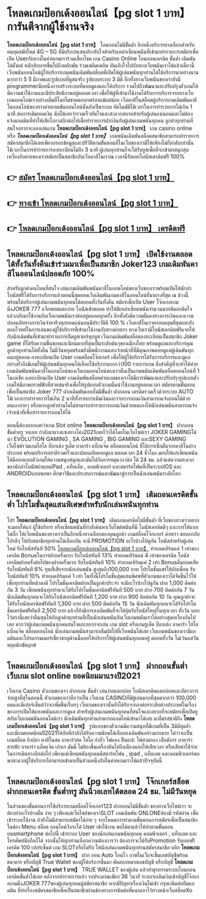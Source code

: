 # โหลดเกมป๊อกเด้งออนไลน์【pg slot 1 บาท】  การันตีจากผู้ใช้งานจริง

**โหลดเกมป๊อกเด้งออนไลน์【pg slot 1 บาท】** โอนถอนไม่มีขั้นต่ำ  อีกหนึ่งบริการทางเลือกสำหรับคนยุคสมัยใหม่ 4G – 5G ที่มีบริการแสนประทับใจสำหรับเหล่าเซียนพนันที่เข้ามาทำรายการสมัครเพื่อเปิด Userกับทางในค่ายเกมเราร่วมเสี่ยงโชค เกม Casino Online โอนถอนเครดิต ขั้นต่ำ เดิมพันได้ตั้งแต่ หลักสิบบาทขึ้นไปถึงหลักพัน ร่วมเพลิดเพลิน บันเทิงใจไปกับทางเว็บพนันเราได้แล้วเดี๋ยวนี้เว็บพนันออนไลน์ผู้ให้บริการเกมพนันเดิมพันสล็อตที่เปิดให้ผู้เล่นพนันทุกท่านได้ใช้บริการมาอย่างนานมากกว่า 5 ปี มีภาพและรูปแบบที่ดูสมจริง รูปแบบระบบ 3 มิติ
อีกทั้งทางเว็บพนันของเรายังมี  programmerมือหนึ่งการสร้างระบบที่คอยดูแลและให้บริการ  รวมไปถึงพัฒนาและปรับปรุงตัวเกมให้มีความน่าใช้งานและมีประสิทธิภาพอยู่ตลอดเวลา เพื่อให้ผู้ที่เข้ามาใช้งานได้รับการบริการจากทางเว็บเกมออนไลน์เราอย่างเต็มที่โดยไม่ขาดตกบกพร่องแม้แต่น้อย เว็บคาสิโนสล็อตผู้บริการเกมเดิมพันคาสิโนออนไลน์ของทางค่ายเกมพันออนไลน์นั้นยังเป็นระบบ อัตโนมัติใช้เวลาในการทำรายการไม่เกิน 1 นาที ต่อการเติมยอดเงิน นับได้เลยว่ารวดเร็วทันใจและสะดวกสบายสำหรับผู้เล่นแน่นอนและไม่ต้องแจ้งแอดมินที่ทำให้เสียโอกาสอีกต่อไปเมื่อทำรายการฝากงินกับผู้เล่นเกมพนันทุกคน
ลูกค้าทุกท่านที่สนใจอยากจะลองเล่นเกม **โหลดเกมป๊อกเด้งออนไลน์【pg slot 1 บาท】** เกม casino online หรือ ***โหลดเกมป๊อกเด้งออนไลน์【pg slot 1 บาท】*** เกมพนันเดิมพันสล็อตสมาชิกสามารถทำรายการสมัครสมาชิกได้เลยเพียงกรอกข้อมูลและปรัวัติตามขั้นตอนที่ในเว็บของเรามีให้เพียงไม่กี่ลำดับเท่านั้น ใช้เวลาในการทำรายการลงทะเบียนไม่ถึง 3 นาที ผู้เล่นทุกท่านก็จะได้รับยูสเพื่อที่จะเข้ามาสนุกสุดเหวี่ยงกับค่ายของเราสมัครเป็นสมาชิกกับเว็บคาสิโนเราณ เวลานี้รับเลยโบนัสเครดิตฟรี 100%

## 👉 [สมัคร โหลดเกมป๊อกเด้งออนไลน์【pg slot 1 บาท】](https://archa888.com/)
## 👉 [ทางเข้า โหลดเกมป๊อกเด้งออนไลน์【pg slot 1 บาท】](https://archa888.com/)
## 👉 [โหลดเกมป๊อกเด้งออนไลน์【pg slot 1 บาท】 เครดิตฟรี](https://archa888.com/)

## โหลดเกมป๊อกเด้งออนไลน์【pg slot 1 บาท】 เปิดใช้งานตลอด ได้ทั้งวันทั้งคืนเข้าร่วมมาเพื่อเป็นสมาชิก Joker123 เกมเดิมพันคาสิโนออนไลน์ปลอดภัย 100%

สำหรับลูกค้าคนไหนที่สนใจ เล่นเกมเดิมพันพนันคาสิโนออนไลน์ของเว็บของเราพร้อมเปิดให้นักล่าโบนัสฟรีได้รับการบริการแล้วตอนนี้สุดยอดเว็บเดิมพันเกมคาสิโนออนไลน์ที่มาแรงที่สุด ณ ช่วงนี้ พร้อมให้บริการผู้เล่นเกมพนันทุกคนได้ตลอดทั้งวันทั้งคืน สมัครเพื่อเปิด User โจ๊กเกอเกมมิ่งJOKER 777 แจ็กพอตแตกง่าย โบนัสเข้าตลอด ทำให้มีเหล่าเซียนพนันจำนวนมากติดอกติดใจแล้วกลับมาใช้งานกับเว็บเกมพนันเราต่ออยู่ตลอดทุกครั้ง อีกทั้งยังมีความมั่นคงทางการเงินและความปลอดภัยทางการเงินจ่ายจริงทุกยอดแน่นอนมีประวัติดี 100 % เว็บคาสิโนเราครอบคลุมที่สุดและยังตอบโจทย์ในการเล่นของผู้ใช้บริการที่เข้ามาใช้งานกับทางค่ายเรา
ทางเว็บเรามีโบนัสเครดิตฟรีแจกให้กับนักเดิมพันที่เข้ามาทำรายการเปิดยูสเซอร์ทุกยูส เว็บเกมเดิมพันสล็อตลงทะเบียนเป็นสมาชิก Joker game ที่ได้รับความชื่นชอบและนิยมมากที่สุดเป็นระดับต้นๆของเมืองไทย พร้อมดูแลและบริการคุณลูกค้าทุกท่านได้ทั้งคืน ไม่มีวันหยุดพร้อมยังมีพนักงานและเจ้าหน้าที่ที่มีคุณภาพคอยดูแลผู้เดิมพันทุกคนอยู่ตลอด ลงทะเบียนเปิด User เกมสล็อตโจ๊กเกอร์ เพื่อให้ผู้ใช้บริการได้รับการบริการและดูแลอย่างทั่วถึงมีเกมให้ผู้เล่นพนันทุกคนได้เลือกใช้บริการมากกว่า100 รายการเกม
สิ่งสำคัญที่จะทำให้ค่ายเกมเดิมพันพนันคาสิโนออนไลน์ของเว็บเกมออนไลน์ของเรานั้นเป็นเกมพนันเดิมพันสล็อตออนไลน์ที่ 1 ในเอเชีย ลงทะเบียนเปิด User  เกมเดิมพันสล็อตค่ายเกมของเราได้มีการพัฒนาและปรับปรุงรูปแบบตัวเกมให้มีภาพกราฟฟิกที่สวยสมจริงเพื่อให้รูปแบบตัวเกมนั้นน่าใช้งานอยู่ตลอดเวลา สมัครตามขั้นตอนเพื่อเป็นสมาชิก Joker 777 ฝากเดิมพันแบบไม่มีขั้นต่ำ ฝากถอน เครดิตรวดเร็วด้วยระบบ AUTO ใช้เวลาการทำรายการไม่เกิน 2 นาทีทั้งรายการเติมเงินและรายการถอนเงินสามารถแจ้งถอนได้ด้วยตนเองง่ายๆ หรือหากลูกค้าท่านใดไม่สามารถทำรายการถอนเงินด้วยตนเองได้นักเล่นพนันสามารถแจ้งเจ้าหน้าที่เพื่อทำรายการถอนให้ได้

ตอนนี้ต้องบอกเลยว่าเกม Slot online **โหลดเกมป๊อกเด้งออนไลน์【pg slot 1 บาท】** ฝากถอน ขั้นต่ำทรู วอเลท กำลังมาแรงแซงทางโค้ง2021เลยก็ว่าได้โดยในเว็บไซต์เรา JOKER GAMINGได้นำ EVOLUTION GAMING , SA GAMING , BIG GAMING และSEXY GAMING เว็บไซต์รวมเกมไฮโล ป๊อกเด้ง รูเล็ต บาคาร่า แบ็กแจ๊ค สล็อตออนไลน์ ที่ได้การเชื่อมั่นจากคาสิโนต่างประเทศ พร้อมบริการอย่าดีรวดเร็วและปลอดภัยคอยดูแล ตลอดเวลา 24 ชั่วโมง มอบให้แก่เซียนพนัน ได้มีออกแบบตัวเกมให้ความสนุกสนุกและมันไปกับการหมุนวงวล้อ ได้ 24 ชม. แล้วแต่ความสะดวกของนักล่าโบนัสผ่านบนiPad , แท็บเล็ต , คอมพิวเตอร์ และสมาร์ทโฟนที่เป็นระบบIOS และ ANDROIDแบบพกพา ศึกษาวิธีและประสบการณ์และพัฒนาสู่การเป็นนักเล่นพนันระดับโลก

## โหลดเกมป๊อกเด้งออนไลน์【pg slot 1 บาท】 เติมถอนเครดิตขั้นต่ำ โปรโมชั่นสุดแสนพิเศษสำหรับนักเล่นพนันทุกท่าน

โปร **โหลดเกมป๊อกเด้งออนไลน์【pg slot 1 บาท】** เติมถอนเครดิตไม่มีขั้นต่ำ ที่เว็บของทางเราอยากจะมอบให้แก่  ผู้ใช้บริการ หรือเซียนพนันที่กำลังค้นหาเว็บไซต์พนันที่มี โบนัสเครดิตดีๆ และการให้แบบไม่กั๊ก ให้เว็บพนันของทางเราเป็นอีกหนึ่งทางเลือกของคุณลูกค้า เกมสล็อตโจ๊กเกอร์ ค่ายเรา ขอบอกกับโปรดีๆ ให้กับสมาชิกทุกท่านได้เลือกกัน จะมี PROMOTION อะไรบ้างไปดูกัน
โบนัสสำหรับผู้เล่นใหม่ รับโบนัสทันที 50% [โหลดเกมป๊อกเด้งออนไลน์【pg slot 1 บาท】](https://archa888.com/) ทำยอดเทิร์นแค่ 1 เท่าของเครดิต
Bonusในการฝากครั้งแรก รับโบนัสทันที 13% ทำยอดเทิร์นแค่ 4 เท่าของเครดิต
โบนัสเครดิตฝากครั้งต่อไปของฝากครั้งแรก รับโบนัสทันที 10% ทำยอดเทิร์นแค่ 2 เท่า
Bonusคืนยอดเสีย รับโบนัสทันที 6% ทุนที่เสียจากนักเล่นพนัน สูงสุดถึง100,000 บาท
โปรโมชั่นแชร์ให้กับเพื่อน รับโบนัสทันที 10% ทำยอดเทิร์นแค่ 1 เท่า
ในทั้งนี้โปรโมชั่นสุดแสนพิศษที่ตัวเกมของเราได้จัดขึ้นไว้ให้เพื่อทุกท่านที่หน้าตาดี โปรโมชั่นเครดิตฝากเป็นลูกค้าประจำ จะมีอะไรบ้างไปดูกัน
ฝาก 1,000 ติดต่อกัน 3 วัน เซียนพนันทุกท่านจะได้รับโปรโมชั่นเครดิตฟรีทันที 500 บาท
ฝาก 700 ติดต่อกัน 7 วัน นักเดิมพันทุกคนจะได้รับโบนัสเครดิตฟรีทันที 1,200 บาท
ฝาก 900 ติดต่อกัน 10 วัน คุณลูกค้าจะได้รับโบนัสเครดิตฟรีทันที 1,300 บาท
ฝาก 500 ติดต่อกัน 15 วัน นักเดิมพันทุกคนจะได้รับโปรโมชั่นเครดิตฟรีทันที 2,500 บาท
แล้วก็ยังมีการลงเดิมพันที่จะได้ลุ้นรับโบนัสใหญ่ในทุกเวลา ทั้งวัน บอกไว้ตรงนี้เลยว่าคืนทุนให้กับลูกค้าทุกท่านที่เป็นนักเล่นพนันกับเว็บเกมพนันเราได้อย่างสุดเหวี่ยงกันไปเลย หากว่าผู้เล่นเกมพนันทุกคนสนใจและอยากจะเล่น เกม slot  หรือเกมรูเล็ต  ป๊อกเด้ง บาคาร่า ไฮโล แบ็กแจ๊ค สล็อตออนไลน์ นักเล่นเกมพนันสามารถสัมผัสไปที่เว็บพนันได้เลย เว็บเกมพนันของเรามีแอดมินและโปรแกรมเมอร์เชี่ยวชาญด้านนี้คอยให้บริการให้ผู้เล่นพนันทุกคนอยู่ ตลอดทั้งวัน ไม่เว้นแต่วันหยุดนักขัตฤกษ์

## โหลดเกมป๊อกเด้งออนไลน์【pg slot 1 บาท】 ฝากถอนขั้นต่ำ  เว็บเกม slot online ยอดนิยมมาแรงปี2021

เว็บเกม Casino ตัวเกมของเรา ฝากถอน ขั้นต่ำ เล่นง่ายแตกบ่อย โบนัสเครดิตแตกบ่อยและอัตราการจ่ายสูงที่สุในตอนนี้ ตัวเกมของเราถือว่าเป็น เว็บเกม CASINOที่มีผู้เล่นมากที่สุดมากกว่า 100,000 คนและมีเปอร์เซ็นต์ว่าจะเพิ่มขึ้นเรื่อยๆ เว็บเกมของเรานั้นยังได้รับจากองค์กรระดับต่างประเทศในเรื่องของการเปิดให้แทงพนันและการดูแล สำหรับผู้เล่นเกมพนันทุกคนที่สนใจและอยากที่จะสมัครเพื่อเปิดยูสกับเว็บเกมพนันออนไลน์เรา นักเดิมพันทุกท่านสามารถแอดไลน์เข้ามาได้เลย
	มาลิ้มรสชาติถึง **โหลดเกมป๊อกเด้งออนไลน์【pg slot 1 บาท】** รูปแบบของตัวเกมมีความสนุกที่มีเกมที่เป็น 3มิติสุดล้ำ และมีเกมยอดนิยมปี2021ให้กับที่กำลังได้รับความนิยมได้เลือกลงเดิมพันอย่างมากมาย  ไม่ว่าจะเป็นเกมสล็อต ยิงปลา คาสิโนสด บาคาร่าสด ไฮโล กำถั่ว ไพ่แคง ปั่นแปะ ไพ่สามกอง เสือมังกร บาคาร่าสายฟ้า บาคาร่า แบ็คแจ๊ค เก้าเก ดัมมี่ ไม่ต้องขึ้นเครื่องบินไปถึงเมืองนอกให้เสียเวลา หรือเสียค่าใช้จ่ายในการเดินทางอีกต่อไป เพียงแค่เซียนพนันทุกคนมีสมาร์ทโฟน , ipad , แท็บเลต และคอมพิวเตอร์พกพาสะดวกผู้ใช้บริการก็สามารถเข้ามาเป็นส่วนหนึ่งกับในค่ายเกมเราได้แล้วปัจจุบันนี้

## โหลดเกมป๊อกเด้งออนไลน์【pg slot 1 บาท】 โจ๊กเกอร์สล็อตฝากถอนเครดิต ขั้นต่ำทรู มันนี่วอเลทได้ตลอด 24 ชม. ไม่มีวันหยุด

ในส่วนของขั้นตอนการใช้บริการเกมสล็อตโจ๊กเกอร์123 ฝากถอนไม่มีขั้นต่ำ ของทางเว็บไซต์เรา จะต้องทำอะไรบ้างนั้น ง่าย ๆ เพียงแค่เว็บไซต์ของเราSLOT เกมเดิมพัน ONLONEต้องมี รหัสผ่าน เพื่อเข้าระบบใช้งาน ถ้ายังไม่มีสามารถสมัครได้ง่าย ๆ จากโหมดการทำตามขั้นตอนการสมัครเพื่อเป็นสมาชิกในช่อง Menu สล็อต ออนไลน์จึงจะได้ User เข้าใช้งาน พอได้มาแล้วให้ทำตามขั้นตอนบนsmartphone ต่อไปนี้
เข้าระบบ User  ของนักเล่นเกมพนันทุกคน คอมพิวเตอร์ , แท็บเลต และโทรศัพท์มือถือก็ได้
จากนั้นให้ทุกท่านเลือกความต้องการว่า ต้องการจะได้รับPromotion รับเลยฟรีเครดิต 100 เปอร์เซ็นต์  เกม SLOTหรือไม่รับ
ให้นักเล่นเกมพนันทุกท่านสมัครสมาชิก คลิก **โหลดเกมป๊อกเด้งออนไลน์【pg slot 1 บาท】** ฝาก ถอน Auto โอนไว ภาพในเว็บจะขึ้นเลขบัญชีพร้อมธนาคาร หรือบัญชี True Wallet ของผู้ให้บริการขึ้นมา
คัดลอกหมายเลขบัญชี หรือบัญชี **โหลดเกมป๊อกเด้งออนไลน์【pg slot 1 บาท】** TRUE WALLET ของผู้เล่น แล้วทำธุรกรรมระบบโอนถอนเครดิตขั้นต่ำได้เลย
หลังจากทำรายการแล้ว รอประมาณเพียง 36 วินาที ระบบจะเติมเงินเข้าบัญชีโจ๊กเกอเกมมิ่งJOKER 777ของผู้เล่นทุกคนผู้สมัครสมาชิก
หากมีปัญหาเรื่องเงินไม่เข้า กรุณาติดต่อทีมแอดมิน ที่ทำเรื่องสมัครสมาชิกเพื่อเป็นสมาชิกผ่านช่องทางการติดต่อที่แนบเอาไว้ทางหน้าเว็บสล็อตXo


